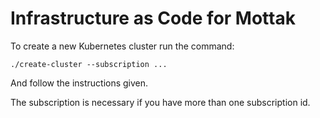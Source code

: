 # Infrastructure as Code for Mottak

To create a new Kubernetes cluster run the command:

    ./create-cluster --subscription ...

And follow the instructions given.

The subscription is necessary if you have more than one subscription id.


